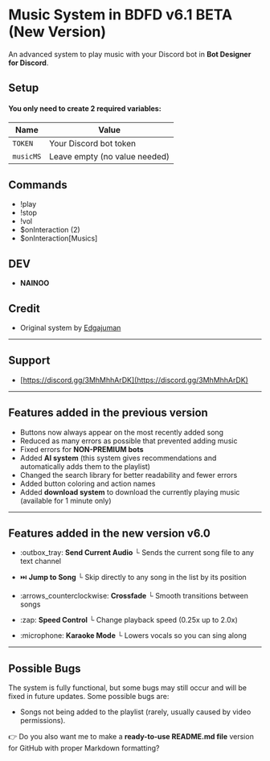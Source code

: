 

# Music System in BDFD v6.1 BETA (New Version)

An advanced system to play music with your Discord bot in **Bot Designer for Discord**.



## Setup

#### You only need to create 2 required variables:

| Name      | Value                         |
| --------- | ----------------------------- |
| `TOKEN`   | Your Discord bot token        |
| `musicMS` | Leave empty (no value needed) |



## Commands

* !play
* !stop
* !vol
* \$onInteraction (2)
* \$onInteraction\[Musics]



## DEV

* **NAINOO**



## Credit

* Original system by [Edgajuman](https://github.com/edgajuman)

---

## Support

* [https://discord.gg/3MhMhhArDK](https://discord.gg/3MhMhhArDK)

---

## Features added in the previous version

* Buttons now always appear on the most recently added song
* Reduced as many errors as possible that prevented adding music
* Fixed errors for **NON-PREMIUM bots**
* Added **AI system** (this system gives recommendations and automatically adds them to the playlist)
* Changed the search library for better readability and fewer errors
* Added button coloring and action names
* Added **download system** to download the currently playing music (available for 1 minute only)

---

## Features added in the new version v6.0

* \:outbox\_tray: **Send Current Audio**
  └ Sends the current song file to any text channel

* ⏭️ **Jump to Song**
  └ Skip directly to any song in the list by its position

* \:arrows\_counterclockwise: **Crossfade**
  └ Smooth transitions between songs

* \:zap: **Speed Control**
  └ Change playback speed (0.25x up to 2.0x)

* \:microphone: **Karaoke Mode**
  └ Lowers vocals so you can sing along

---

## Possible Bugs

The system is fully functional, but some bugs may still occur and will be fixed in future updates.
Some possible bugs are:

* Songs not being added to the playlist (rarely, usually caused by video permissions).


👉 Do you also want me to make a **ready-to-use README.md file** version for GitHub with proper Markdown formatting?
